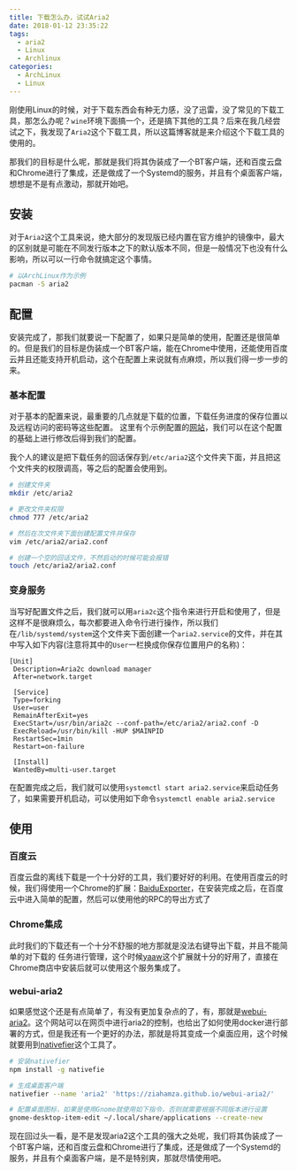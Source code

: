 ```yaml
---
title: 下载怎么办，试试Aria2
date: 2018-01-12 23:35:22
tags:
  - aria2
  - Linux
  - Archlinux
categories:
  - ArchLinux
  - Linux
---
```


刚使用Linux的时候，对于下载东西会有种无力感，没了迅雷，没了常见的下载工具，那怎么办呢？`wine`环境下面搞一个，还是搞下其他的工具？后来在我几经尝试之下，我发现了`Aria2`这个下载工具，所以这篇博客就是来介绍这个下载工具的使用的。

那我们的目标是什么呢，那就是我们将其伪装成了一个BT客户端，还和百度云盘和Chrome进行了集成，还是做成了一个Systemd的服务，并且有个桌面客户端，想想是不是有点激动，那就开始吧。

## 安装

对于`Aria2`这个工具来说，绝大部分的发现版已经内置在官方维护的镜像中，最大的区别就是可能在不同发行版本之下的默认版本不同，但是一般情况下也没有什么影响，所以可以一行命令就搞定这个事情。

```bash
# 以ArchLinux作为示例
pacman -S aria2
```

## 配置

安装完成了，那我们就要说一下配置了，如果只是简单的使用，配置还是很简单的。但是我们的目标是伪装成一个BT客户端，能在Chrome中使用，还能使用百度云并且还能支持开机启动，这个在配置上来说就有点麻烦，所以我们得一步一步的来。

### 基本配置

对于基本的配置来说，最重要的几点就是下载的位置，下载任务进度的保存位置以及远程访问的密码等这些配置。 这里有个示例配置的[网站](https://aria2c.com/usage.html)，我们可以在这个配置的基础上进行修改后得到我们的配置。

我个人的建议是把下载任务的回话保存到`/etc/aria2`这个文件夹下面，并且把这个文件夹的权限调高，等之后的配置会使用到。

```bash
# 创建文件夹
mkdir /etc/aria2

# 更改文件夹权限
chmod 777 /etc/aria2

# 然后在次文件夹下面创建配置文件并保存
vim /etc/aria2/aria2.conf

# 创建一个空的回话文件，不然启动的时候可能会报错
touch /etc/aria2/aria2.conf
```

### 变身服务

当写好配置文件之后，我们就可以用`aria2c`这个指令来进行开启和使用了，但是这样不是很麻烦么，每次都要进入命令行进行操作，所以我们在`/lib/systemd/system`这个文件夹下面创建一个`aria2.service`的文件，并在其中写入如下内容(注意将其中的`User`一栏换成你保存位置用户的名称)：

```
[Unit]
 Description=Aria2c download manager
 After=network.target

 [Service]
 Type=forking
 User=user
 RemainAfterExit=yes
 ExecStart=/usr/bin/aria2c --conf-path=/etc/aria2/aria2.conf -D
 ExecReload=/usr/bin/kill -HUP $MAINPID
 RestartSec=1min
 Restart=on-failure

 [Install]
 WantedBy=multi-user.target
```

在配置完成之后，我们就可以使用`systemctl start aria2.service`来启动任务了，如果需要开机启动，可以使用如下命令`systemctl enable aria2.service`

## 使用

### 百度云

百度云盘的离线下载是一个十分好的工具，我们要好好的利用。在使用百度云的时候，我们得使用一个Chrome的扩展：[BaiduExporter](https://github.com/acgotaku/BaiduExporter)，在安装完成之后，在百度云中进入简单的配置，然后可以使用他的RPC的导出方式了

### Chrome集成

此时我们的下载还有一个十分不舒服的地方那就是没法右键导出下载，并且不能简单的对下载的 任务进行管理，这个时候[yaaw](https://github.com/binux/yaaw)这个扩展就十分的好用了，直接在Chrome商店中安装后就可以使用这个服务集成了。


### webui-aria2

如果感觉这个还是有点简单了，有没有更加复杂点的了，有，那就是[webui-aria2](https://github.com/ziahamza)。这个网站可以在网页中进行aria2的控制，也给出了如何使用docker进行部署的方式，但是我还有一个更好的办法，那就是将其变成一个桌面应用，这个时候就要用到[nativefier](https://github.com/jiahaog/nativefier)这个工具了。

```bash
# 安装nativefier
npm install -g nativefie

# 生成桌面客户端
nativefier --name 'aria2' 'https://ziahamza.github.io/webui-aria2/'

# 配置桌面图标，如果是使用Gnome就使用如下指令，否则就需要根据不同版本进行设置
gnome-desktop-item-edit ~/.local/share/applications --create-new
```

现在回过头一看，是不是发现aria2这个工具的强大之处呢，我们将其伪装成了一个BT客户端，还和百度云盘和Chrome进行了集成，还是做成了一个Systemd的服务，并且有个桌面客户端，是不是特别爽，那就尽情使用吧。

